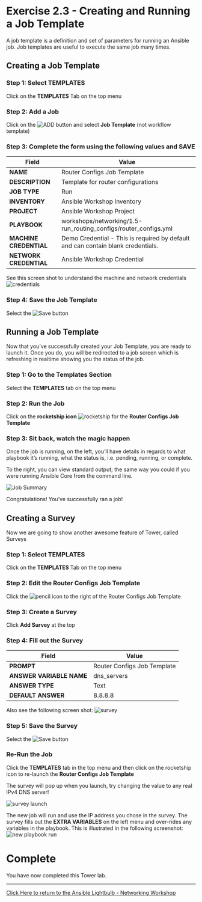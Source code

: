 # Exercise 2.3 - Creating and Running a Job Template
A job template is a definition and set of parameters for running an Ansible job. Job templates are useful to execute the same job many times.

## Creating a Job Template

### Step 1: Select TEMPLATES
Click on the **TEMPLATES** Tab on the top menu

### Step 2: Add a Job
Click on the ![ADD](add.png) button and select **Job Template** (not workflow template)

### Step 3: Complete the form using the following values and SAVE

| Field                  | Value                                                                                    |
| ---------------------- |------------------------------------------------------------------------------------------|
| **NAME**               | Router Configs Job Template                                                               |
| **DESCRIPTION**        | Template for router configurations                                                       |
| **JOB TYPE**           | Run                                                                                      |
| **INVENTORY**          | Ansible Workshop Inventory                                                               |
| **PROJECT**            | Ansible Workshop Project                                                                 |
| **PLAYBOOK**           | workshops/networking/1.5-run_routing_configs/router_configs.yml                          |
| **MACHINE CREDENTIAL** | Demo Credential - This is required by default and can contain blank credentials.         |
| **NETWORK CREDENTIAL** | Ansible Workshop Credential                                                              |

See this screen shot to understand the machine and network credentials
![credentials](job-credential.png)

### Step 4: Save the Job Template
Select the ![Save](save.png) button

## Running a Job Template
Now that you’ve successfully created your Job Template, you are ready to launch it. Once you do, you will be redirected to a job screen which is refreshing in realtime showing you the status of the job.

### Step 1: Go to the Templates Section
Select the **TEMPLATES** tab on the top menu

### Step 2: Run the Job
Click on the **rocketship icon** ![rocketship](rocket.png) for the **Router Configs Job Template**

### Step 3: Sit back, watch the magic happen

Once the job is running, on the left, you’ll have details in regards to what playbook it’s running, what the status is, i.e. pending, running, or complete.

To the right, you can view standard output; the same way you could if you were running Ansible Core from the command line.

![Job Summary](job_run.png)

Congratulations!
You’ve successfully ran a job!

## Creating a Survey
Now we are going to show another awesome feature of Tower, called Surveys

### Step 1: Select TEMPLATES
Click on the **TEMPLATES** Tab on the top menu

### Step 2: Edit the Router Configs Job Template
Click the ![pencil](pencil.png) icon to the right of the Router Configs Job Template

### Step 3: Create a Survey
Click **Add Survey** at the top

### Step 4: Fill out the Survey

| Field                           | Value                         |
| ------------------------------- |-------------------------------|
| **PROMPT**                      | Router Configs Job Template   |
| **ANSWER VARIABLE NAME**        | dns_servers                   |
| **ANSWER TYPE**                 | Text                          |
| **DEFAULT ANSWER**              | 8.8.8.8                       |

Also see the following screen shot:
![survey](survey.png)

### Step 5: Save the Survey
Select the ![Save](save.png) button

### Re-Run the Job
Click the **TEMPLATES** tab in the top menu and then click on the rocketship icon to re-launch the **Router Configs Job Template**

The survey will pop up when you launch, try changing the value to any real IPv4 DNS server!

![survey launch](survey_launch.png)

The new job will run and use the IP address you chose in the survey.  The survey fills out the **EXTRA VARIABLES** on the left menu and over-rides any variables in the playbook.  This is illustrated in the following screenshot:
![new playbook run](new_job_run.png)

# Complete
You have now completed this Tower lab.

 ---
[Click Here to return to the Ansible Lightbulb - Networking Workshop](../README.md)
